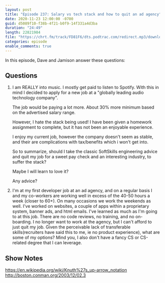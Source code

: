 ```yaml
---
layout: post
title: "Episode 237: Salary vs tech stack and how to quit an ad agency"
date: 2020-11-23 12:00:00 -0700
guid: d5089f10-f38b-4f21-b0f9-14f331a4d3ba
duration: "24:49"
length: 22821984
file: "https://chrt.fm/track/FD81F6/dts.podtrac.com/redirect.mp3/download.softskills.audio/sse-237.mp3"
categories: episode
enable_comments: true
---
```


In this episode, Dave and Jamison answer these questions:

## Questions

1. I am REALLY into music. I mostly get paid to listen to Spotify. With this in mind I decided to apply for a new job at a "globally leading audio technology company".
   
   The job would be paying a lot more. About 30% more minimum based on the advertised salary range.
   
   However, I hate the stack being used! I have been given a homework assignment to complete, but it has not been an enjoyable experience.
   
   I enjoy my current job, however the company doesn't seem as stable, and their are complications with tax/benefits which i won't get into.
   
   So to summarize, should I take the classic SoftSkills engineering advice and quit my job for a sweet pay check and an interesting industry, to suffer the stack?
   
   Maybe I will learn to love it?
   
   Any advice?


2. I'm at my first developer job at an ad agency, and on a regular basis I and my co-workers are working well in excess of the 40-50 hours a week (closer to 60+). On many occasions we work the weekends as well. I've worked on websites, a couple of apps within a proprietary system, banner ads, and html emails. I've learned as much as I'm going to at this job. There are no code reviews, no training, and no on-boarding. I no longer want to work at the agency, but I can't afford to just quit my job. Given the perceivable lack of transferable skills(recruiters have said this to me, ie no product experience), what are some of my options? Mind you, I also don't have a fancy CS or CS-related degree that I can leverage.


## Show Notes
https://en.wikipedia.org/wiki/Knuth%27s_up-arrow_notation
http://boston.conman.org/2003/12/02.3
